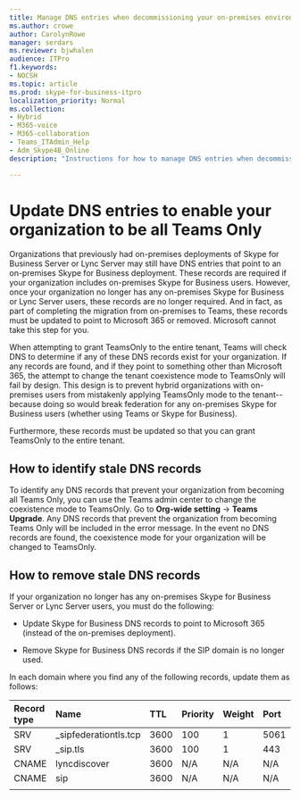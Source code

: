 ```yaml
---
title: Manage DNS entries when decommissioning your on-premises environment
ms.author: crowe
author: CarolynRowe
manager: serdars
ms.reviewer: bjwhalen
audience: ITPro
f1.keywords:
- NOCSH
ms.topic: article
ms.prod: skype-for-business-itpro
localization_priority: Normal
ms.collection: 
- Hybrid 
- M365-voice
- M365-collaboration
- Teams_ITAdmin_Help
- Adm_Skype4B_Online
description: "Instructions for how to manage DNS entries when decommissioning your on-premises Skype for Business environment."

---
```


# Update DNS entries to enable your organization to be all Teams Only

Organizations that previously had on-premises deployments of Skype for Business Server or Lync Server may still have DNS entries that point to an on-premises Skype for Business deployment. These records are required if your organization includes on-premises Skype for Business users. However, once your organization no longer has any on-premises Skype for Business or Lync Server users, these records are no longer required. And in fact, as part of completing the migration from on-premises to Teams, these records must be updated to point to Microsoft 365 or removed. Microsoft cannot take this step for you.

When attempting to grant TeamsOnly to the entire tenant, Teams will check DNS to determine if any of these DNS records exist for your organization. If any records are found, and if they point to something other than Microsoft 365, the attempt to change the tenant coexistence mode to TeamsOnly will fail by design. This design is to prevent hybrid organizations with on-premises users from mistakenly applying TeamsOnly mode to the tenant--because doing so would break federation for any on-premises Skype for Business users (whether using Teams or Skype for Business).

Furthermore, these records must be updated so that you can grant TeamsOnly to the entire tenant.


## How to identify stale DNS records

To identify any DNS records that prevent your organization from becoming all Teams Only, you can use the Teams admin center  to change the coexistence mode to TeamsOnly. Go to
**Org-wide setting** -> **Teams Upgrade**. Any DNS records that prevent the organization from becoming Teams Only will be included in the error message.  In the event no DNS records are found, the coexistence mode for your organization will be changed to TeamsOnly. 

## How to remove stale DNS records

If your organization no longer has any on-premises Skype for Business Server or Lync Server users, you must do the following:

- Update Skype for Business DNS records to point to Microsoft 365 (instead of the on-premises deployment).

- Remove Skype for Business DNS records if the SIP domain is no longer used. 

In each domain where you find any of the following records, update them as follows:

| Record type | Name | TTL | Priority | Weight | Port | Value |
| :-----| :-----| :---- | :-----| :-----| :-----| :-----|
| SRV | _sipfederationtls.tcp |	3600 |	100 | 1	| 5061	| sipfed.online.lync.com |
| SRV | _sip.tls | 3600	 | 100 |	1	| 443	| sipdir.online.lync.com |
| CNAME	| lyncdiscover |	3600 |	N/A |	N/A | 	N/A |	webdir.online.lync.com |
| CNAME |	sip	| 3600 |	N/A |	N/A	 | N/A | 	sipdir.online.lync.com |
|||||||


